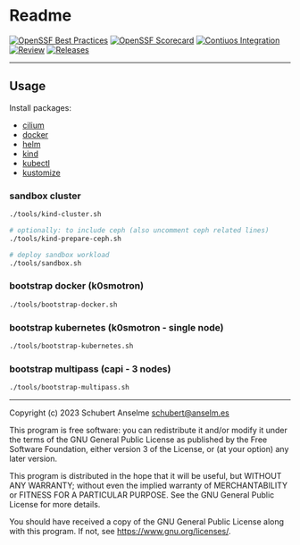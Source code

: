 # Readme

[![OpenSSF Best Practices][ossf-best-practice-badge]][ossf-best-practice-link]
[![OpenSSF Scorecard][ossf-score-badge]][ossf-score-link]
[![Contiuos Integration][ci-badge]][ci-link]
[![Review][review-badge]][review-link]
[![Releases][releases-badge]][releases-link]

[ossf-best-practice-badge]: https://www.bestpractices.dev/projects/7948/badge
[ossf-best-practice-link]: https://www.bestpractices.dev/projects/7948
[ossf-score-badge]: https://api.securityscorecards.dev/projects/github.com/sanselme/labs/badge
[ossf-score-link]: https://securityscorecards.dev/viewer/?uri=github.com/sanselme/labs
[ci-badge]: https://github.com/sanselme/labs/actions/workflows/cicd.yml/badge.svg
[ci-link]: https://github.com/sanselme/labs/actions/workflows/cicd.yml
[review-badge]: https://github.com/sanselme/labs/actions/workflows/review.yml/badge.svg
[review-link]: https://github.com/sanselme/labs/actions/workflows/review.yml
[releases-badge]: https://github.com/sanselme/labs/actions/workflows/release.yml/badge.svg
[releases-link]: https://github.com/sanselme/labs/actions/workflows/release.yml

---

## Usage

Install packages:

- [cilium](https://cilium.io/)
- [docker](https://docs.docker.com/get-docker/)
- [helm](https://helm.sh/docs/intro/install/)
- [kind](https://kind.sigs.k8s.io/docs/user/quick-start/#installation)
- [kubectl](https://kubernetes.io/docs/tasks/tools/install-kubectl/)
- [kustomize](https://kustomize.io/)

### sandbox cluster

```bash
./tools/kind-cluster.sh

# optionally: to include ceph (also uncomment ceph related lines)
./tools/kind-prepare-ceph.sh

# deploy sandbox workload
./tools/sandbox.sh
```

### bootstrap docker (k0smotron)

```bash
./tools/bootstrap-docker.sh
```

### bootstrap kubernetes (k0smotron - single node)

```bash
./tools/bootstrap-kubernetes.sh
```

### bootstrap multipass (capi - 3 nodes)

```bash
./tools/bootstrap-multipass.sh
```

---

Copyright (c) 2023 Schubert Anselme <schubert@anselm.es>

This program is free software: you can redistribute it and/or modify
it under the terms of the GNU General Public License as published by
the Free Software Foundation, either version 3 of the License, or
(at your option) any later version.

This program is distributed in the hope that it will be useful,
but WITHOUT ANY WARRANTY; without even the implied warranty of
MERCHANTABILITY or FITNESS FOR A PARTICULAR PURPOSE. See the
GNU General Public License for more details.

You should have received a copy of the GNU General Public License
along with this program. If not, see <https://www.gnu.org/licenses/>.
